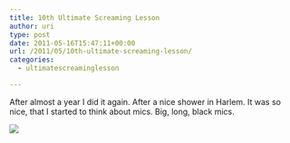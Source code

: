 ```yaml
---
title: 10th Ultimate Screaming Lesson
author: uri
type: post
date: 2011-05-16T15:47:11+00:00
url: /2011/05/10th-ultimate-screaming-lesson/
categories:
  - ultimatescreaminglesson

---
```

After almost a year I did it again. After a nice shower in Harlem. It was so nice, that I started to think about mics. Big, long, black mics.

[![](http://img.youtube.com/vi/YiqhJ6WOo2A/0.jpg)](https://youtube.com/watch?v=YiqhJ6WOo2A) 